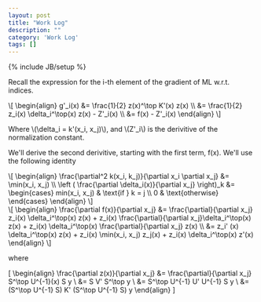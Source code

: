 ```yaml
---
layout: post
title: "Work Log"
description: ""
category: 'Work Log'
tags: []
---
```

{% include JB/setup %}

Recall  the expression for the i-th element of the gradient of ML w.r.t. indices.

<div>
\[
\begin{align}
g'_i(x) &= \frac{1}{2} z(x)^\top K'(x) z(x) \\
        &= \frac{1}{2} z_i(x) \delta_i^\top(x) z(x) - Z'_i(x) \\
        &= f(x) - Z'_i(x)
\end{align}
\]
</div>

Where \\(\delta_i = k'(x_i, x_j)\\), and \\(Z'_i\\) is the derivitive of the normalization constant.

We'll derive the second derivitive, starting with the first term, f(x).  We'll use the following identity 

<div>
\[
\begin{align}
\frac{\partial^2 k(x_i, k_j)}{\partial x_i \partial x_j} &= \min(x_i, x_j) \\
\left ( \frac{\partial \delta_i(x)}{\partial x_j} \right)_k &= 
        \begin{cases}
            min(x_i, x_j) & \text{if } k = j \\
            0 & \text{otherwise}
        \end{cases}
\end{align}
\]
</div>




<div>
\[
\begin{align}
\frac{\partial f(x)}{\partial x_j} &=
            \frac{\partial}{\partial x_j} z_i(x) \delta_i^\top(x) z(x)  +
            z_i(x) \frac{\partial}{\partial x_j}\delta_i^\top(x) z(x) +
            z_i(x) \delta_i^\top(x) \frac{\partial}{\partial x_j} z(x) \\
&=
            z_i' (x) \delta_i^\top(x) z(x)  +
            z_i(x) \min(x_i, x_j) z_j(x) + 
            z_i(x) \delta_i^\top(x) z'(x)
\end{align}
\]

where 

\[
\begin{align}
\frac{\partial z(x)}{\partial x_j} &= \frac{\partial}{\partial x_j} S^\top U^{-1}(x) S y \\
        &= S V' S^\top y \\
        &= S^\top U^{-1} U' U^{-1} S y \\
        &= (S^\top U^{-1} S) K' (S^\top U^{-1} S) y
\end{align}
\]
</div>
